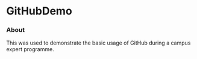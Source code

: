 # GitHubDemo

### About
This was used to demonstrate the basic usage of GitHub during a campus expert programme.
